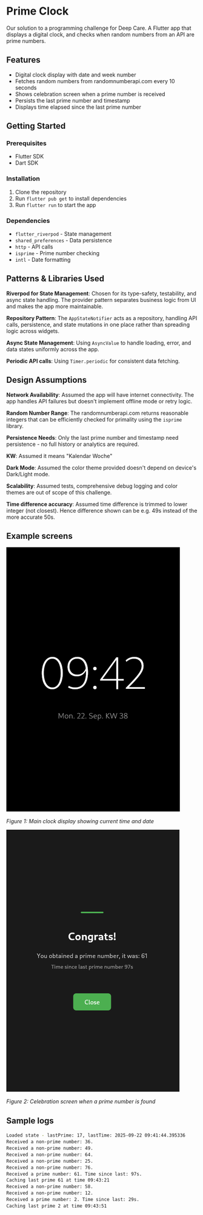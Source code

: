 # Prime Clock

Our solution to a programming challenge for Deep Care.
A Flutter app that displays a digital clock, and checks when random numbers from an API are prime numbers.

## Features

- Digital clock display with date and week number
- Fetches random numbers from randomnumberapi.com every 10 seconds
- Shows celebration screen when a prime number is received
- Persists the last prime number and timestamp
- Displays time elapsed since the last prime number

## Getting Started

### Prerequisites
- Flutter SDK
- Dart SDK

### Installation
1. Clone the repository
2. Run `flutter pub get` to install dependencies
3. Run `flutter run` to start the app

### Dependencies
- `flutter_riverpod` - State management
- `shared_preferences` - Data persistence
- `http` - API calls
- `isprime` - Prime number checking
- `intl` - Date formatting

## Patterns & Libraries Used

**Riverpod for State Management**: Chosen for its type-safety, testability, and async state handling. The provider pattern separates business logic from UI and makes the app more maintainable.

**Repository Pattern**: The `AppStateNotifier` acts as a repository, handling API calls, persistence, and state mutations in one place rather than spreading logic across widgets.

**Async State Management**: Using `AsyncValue` to handle loading, error, and data states uniformly across the app.

**Periodic API calls**: Using `Timer.periodic` for consistent data fetching.

## Design Assumptions

**Network Availability**: Assumed the app will have internet connectivity. The app handles API failures but doesn't implement offline mode or retry logic.

**Random Number Range**: The randomnumberapi.com returns reasonable integers that can be efficiently checked for primality using the `isprime` library.

**Persistence Needs**: Only the last prime number and timestamp need persistence - no full history or analytics are required.

**KW**: Assumed it means "Kalendar Woche"

**Dark Mode**: Assumed the color theme provided doesn't depend on device's Dark/Light mode.

**Scalability**: Assumed tests, comprehensive debug logging and color themes are out of scope of this challenge.

**Time difference accuracy**: Assumed time difference is trimmed to lower integer (not closest). Hence difference shown can be e.g. 49s instead of the more accurate 50s.



## Example screens
![Clock Screen](screenshots/clock.png)

*Figure 1: Main clock display showing current time and date*

![Prime Notification](screenshots/notif.png)

*Figure 2: Celebration screen when a prime number is found*

## Sample logs

```zsh
Loaded state - lastPrime: 17, lastTime: 2025-09-22 09:41:44.395336
Received a non-prime number: 36.
Received a non-prime number: 49.
Received a non-prime number: 64.
Received a non-prime number: 25.
Received a non-prime number: 76.
Received a prime number: 61. Time since last: 97s.
Caching last prime 61 at time 09:43:21
Received a non-prime number: 58.
Received a non-prime number: 12.
Received a prime number: 2. Time since last: 29s.
Caching last prime 2 at time 09:43:51
```